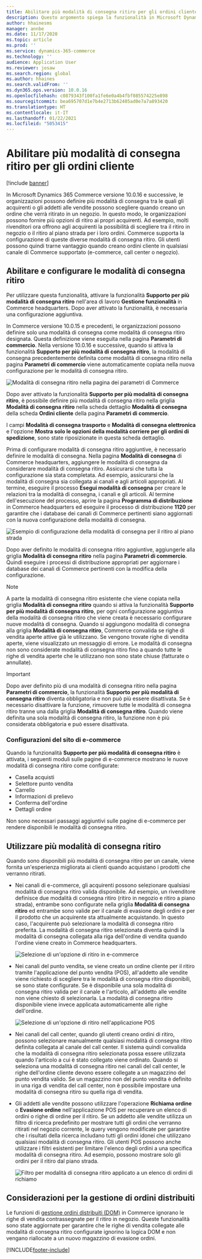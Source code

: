 ```yaml
---
title: Abilitare più modalità di consegna ritiro per gli ordini cliente
description: Questo argomento spiega la funzionalità in Microsoft Dynamics 365 Commerce che consente di creare ordini cliente per il ritiro in un negozio.
author: hhainesms
manager: annbe
ms.date: 11/17/2020
ms.topic: article
ms.prod: ''
ms.service: dynamics-365-commerce
ms.technology: ''
audience: Application User
ms.reviewer: josaw
ms.search.region: global
ms.author: hhaines
ms.search.validFrom: ''
ms.dyn365.ops.version: 10.0.16
ms.openlocfilehash: c0879343f100fa1fe6e0a4b4fbf085574225e898
ms.sourcegitcommit: bea695707d1e7b4e2713b62405ad0e7a7a893420
ms.translationtype: HT
ms.contentlocale: it-IT
ms.lasthandoff: 01/22/2021
ms.locfileid: "5053415"
---
```

# <a name="enable-multiple-pickup-delivery-modes-for-customer-orders"></a>Abilitare più modalità di consegna ritiro per gli ordini cliente

[!include [banner](includes/banner.md)]


In Microsoft Dynamics 365 Commerce versione 10.0.16 e successive, le organizzazioni possono definire più modalità di consegna tra le quali gli acquirenti o gli addetti alle vendite possono scegliere quando creano un ordine che verrà ritirato in un negozio. In questo modo, le organizzazioni possono fornire più opzioni di ritiro ai propri acquirenti. Ad esempio, molti rivenditori ora offrono agli acquirenti la possibilità di scegliere tra il ritiro in negozio o il ritiro al piano strada per i loro ordini. Commerce supporta la configurazione di queste diverse modalità di consegna ritiro. Gli utenti possono quindi trarne vantaggio quando creano ordini cliente in qualsiasi canale di Commerce supportato (e-commerce, call center o negozio).

## <a name="enable-and-configure-pickup-delivery-modes"></a>Abilitare e configurare le modalità di consegna ritiro

Per utilizzare questa funzionalità, attivare la funzionalità **Supporto per più modalità di consegna ritiro** nell'area di lavoro **Gestione funzionalità** in Commerce headquarters. Dopo aver attivato la funzionalità, è necessaria una configurazione aggiuntiva.

In Commerce versione 10.0.15 e precedenti, le organizzazioni possono definire solo una modalità di consegna come modalità di consegna ritiro designata. Questa definizione viene eseguita nella pagina **Parametri di commercio**. Nella versione 10.0.16 e successive, quando si attiva la funzionalità **Supporto per più modalità di consegna ritiro**, la modalità di consegna precedentemente definita come modalità di consegna ritiro nella pagina **Parametri di commercio** viene automaticamente copiata nella nuova configurazione per le modalità di consegna ritiro.

![Modalità di consegna ritiro nella pagina dei parametri di Commerce](media/multiplepickupparameter.png)

Dopo aver attivato la funzionalità **Supporto per più modalità di consegna ritiro**, è possibile definire più modalità di consegna ritiro nella griglia **Modalità di consegna ritiro** nella scheda dettaglio **Modalità di consegna** della scheda **Ordini cliente** della pagina **Parametri di commercio**.

I campi **Modalità di consegna trasporto** e **Modalità di consegna elettronica** e l'opzione **Mostra solo le opzioni della modalità corriere per gli ordini di spedizione**, sono state riposizionate in questa scheda dettaglio.

Prima di configurare modalità di consegna ritiro aggiuntive, è necessario definire le modalità di consegna. Nella pagina **Modalità di consegna** di Commerce headquarters, aggiungere le modalità di consegna da considerare modalità di consegna ritiro. Assicurarsi che tutta la configurazione sia stata completata. Ad esempio, assicurarsi che la modalità di consegna sia collegata ai canali e agli articoli appropriati. Al termine, eseguire il processo **Esegui modalità di consegna** per creare le relazioni tra la modalità di consegna, i canali e gli articoli. Al termine dell'esecuzione del processo, aprire la pagina **Programma di distribuzione** in Commerce headquarters ed eseguire il processo di distribuzione **1120** per garantire che i database dei canali di Commerce pertinenti siano aggiornati con la nuova configurazione della modalità di consegna.

![Esempio di configurazione della modalità di consegna per il ritiro al piano strada](media/pickupmodes.png)

Dopo aver definito le modalità di consegna ritiro aggiuntive, aggiungerle alla griglia **Modalità di consegna ritiro** nella pagina **Parametri di commercio**. Quindi eseguire i processi di distribuzione appropriati per aggiornare i database dei canali di Commerce pertinenti con la modifica della configurazione.

> [!NOTE]
> A parte la modalità di consegna ritiro esistente che viene copiata nella griglia **Modalità di consegna ritiro** quando si attiva la funzionalità **Supporto per più modalità di consegna ritiro**, per ogni configurazione aggiuntiva della modalità di consegna ritiro che viene creata è necessario configurare nuove modalità di consegna. Quando si aggiungono modalità di consegna alla griglia **Modalità di consegna ritiro**, Commerce convalida se righe di vendita aperte attive già le utilizzano. Se vengono trovate righe di vendita aperte, viene visualizzato un messaggio di errore. Le modalità di consegna non sono considerate modalità di consegna ritiro fino a quando tutte le righe di vendita aperte che le utilizzano non sono state chiuse (fatturate o annullate).

> [!IMPORTANT]
> Dopo aver definito più di una modalità di consegna ritiro nella pagina **Parametri di commercio**, la funzionalità **Supporto per più modalità di consegna ritiro** diventa obbligatoria e non può più essere disattivata. Se è necessario disattivare la funzione, rimuovere tutte le modalità di consegna ritiro tranne una dalla griglia **Modalità di consegna ritiro**. Quando viene definita una sola modalità di consegna ritiro, la funzione non è più considerata obbligatoria e può essere disattivata.

### <a name="e-commerce-site-configurations"></a>Configurazioni del sito di e-commerce

Quando la funzionalità **Supporto per più modalità di consegna ritiro** è attivata, i seguenti moduli sulle pagine di e-commerce mostrano le nuove modalità di consegna ritiro come configurate:

- Casella acquisti
- Selettore punto vendita
- Carrello
- Informazioni di prelievo
- Conferma dell'ordine
- Dettagli ordine

Non sono necessari passaggi aggiuntivi sulle pagine di e-commerce per rendere disponibili le modalità di consegna ritiro.

## <a name="work-with-multiple-pickup-delivery-modes"></a>Utilizzare più modalità di consegna ritiro

Quando sono disponibili più modalità di consegna ritiro per un canale, viene fornita un'esperienza migliorata ai clienti quando acquistano i prodotti che verranno ritirati. 

- Nei canali di e-commerce, gli acquirenti possono selezionare qualsiasi modalità di consegna ritiro valida disponibile. Ad esempio, un rivenditore definisce due modalità di consegna ritiro (ritiro in negozio e ritiro a piano strada), entrambe sono configurate nella griglia **Modalità di consegna ritiro** ed entrambe sono valide per il canale di evasione degli ordini e per il prodotto che un acquirente sta attualmente acquistando. In questo caso, l'acquirente può selezionare la modalità di consegna ritiro preferita. La modalità di consegna ritiro selezionata diventa quindi la modalità di consegna collegata alla riga dell'ordine di vendita quando l'ordine viene creato in Commerce headquarters.

    ![Selezione di un'opzione di ritiro in e-commerce](media/pickupecommerce.png)

- Nei canali del punto vendita, se viene creato un ordine cliente per il ritiro tramite l'applicazione del punto vendita (POS), all'addetto alle vendite viene richiesto di scegliere tra le modalità di consegna ritiro disponibili, se sono state configurate. Se è disponibile una sola modalità di consegna ritiro valida per il canale e l'articolo, all'addetto alle vendite non viene chiesto di selezionarla. La modalità di consegna ritiro disponibile viene invece applicata automaticamente alle righe dell'ordine.

    ![Selezione di un'opzione di ritiro nell'applicazione POS](media/pickuppos.png)

- Nei canali del call center, quando gli utenti creano ordini di ritiro, possono selezionare manualmente qualsiasi modalità di consegna ritiro definita collegata al canale del call center. Il sistema quindi convalida che la modalità di consegna ritiro selezionata possa essere utilizzata quando l'articolo a cui è stato collegato viene ordinato. Quando si seleziona una modalità di consegna ritiro nei canali del call center, le righe dell'ordine cliente devono essere collegate a un magazzino del punto vendita valido. Se un magazzino non del punto vendita è definito in una riga di vendita del call center, non è possibile impostare una modalità di consegna ritiro su quella riga di vendita.
- Gli addetti alle vendite possono utilizzare l'operazione **Richiama ordine** o **Evasione ordine** nell'applicazione POS per recuperare un elenco di ordini o righe di ordine per il ritiro. Se un addetto alle vendite utilizza un filtro di ricerca predefinito per mostrare tutti gli ordini che verranno ritirati nel negozio corrente, le query vengono modificate per garantire che i risultati della ricerca includano tutti gli ordini idonei che utilizzano qualsiasi modalità di consegna ritiro. Gli utenti POS possono anche utilizzare i filtri esistenti per limitare l'elenco degli ordini a una specifica modalità di consegna ritiro. Ad esempio, possono mostrare solo gli ordini per il ritiro dal piano strada.

    ![Filtro per modalità di consegna ritiro applicato a un elenco di ordini di richiamo](media/pickuprecallorder.png)

## <a name="considerations-for-distributed-order-management"></a>Considerazioni per la gestione di ordini distribuiti

Le funzioni di [gestione ordini distribuiti (DOM)](https://docs.microsoft.com/dynamics365/commerce/dom) in Commerce ignorano le righe di vendita contrassegnate per il ritiro in negozio. Queste funzionalità sono state aggiornate per garantire che le righe di vendita collegate alle modalità di consegna ritiro configurate ignorino la logica DOM e non vengano riallocate a un nuovo magazzino di evasione ordini.


[!INCLUDE[footer-include](../includes/footer-banner.md)]
